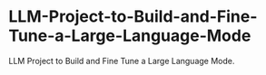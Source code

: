# LLM-Project-to-Build-and-Fine-Tune-a-Large-Language-Mode
LLM Project to Build and Fine Tune a Large Language Mode.  
